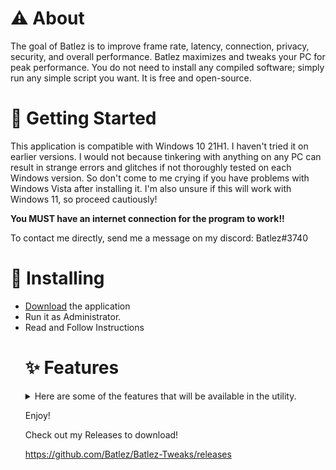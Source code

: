 # ⚠️ About 
The goal of Batlez is to improve frame rate, latency, connection, privacy, security, and overall performance. Batlez maximizes and tweaks your PC for peak performance. You do not need to install any compiled software; simply run any simple script you want. It is free and open-source.


# 🛑 Getting Started 
This application is compatible with Windows 10 21H1. I haven't tried it on earlier versions. I would not because tinkering with anything on any PC can result in strange errors and glitches if not thoroughly tested on each Windows version. So don't come to me crying if you have problems with Windows Vista after installing it. I'm also unsure if this will work with Windows 11, so proceed cautiously!

**You MUST have an internet connection for the program to work!!**

To contact me directly, send me a message on my discord: Batlez#3740

# 🔨 Installing 

<ul>
<li> <a href="https://github.com/Batlez/Batlez/releases">Download</a> the application </li>
<li> Run it as Administrator. </li>
<li> Read and Follow Instructions </li>

# ✨ Features 

<details>
<summary>Here are some of the features that will be available in the utility.</summary>
<ul>
<li> Debloater </li>
<li> RAM Optimization </li>
<li> Applies Regedits Settings </li>
<li> Cache + Log Cleaning </li>
<li> DNS+MTU Tweaks (Allow faster internet connections + Lower Ping) </li>
<li> Game Specific Tweaks </li>
<li> And Much Much More! </li>
</ul>
</details>

Enjoy!

Check out my Releases to download!

https://github.com/Batlez/Batlez-Tweaks/releases
